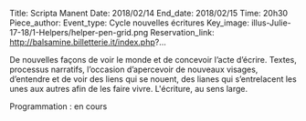 Title: Scripta Manent
Date: 2018/02/14
End_date: 2018/02/15
Time: 20h30
Piece_author:
Event_type: Cycle nouvelles écritures
Key_image: illus-Julie-17-18/1-Helpers/helper-pen-grid.png
Reservation_link: http://balsamine.billetterie.it/index.php?...


De nouvelles façons de voir le monde et de concevoir l’acte d’écrire. Textes, processus narratifs, l’occasion d’apercevoir de nouveaux visages, d’entendre et de voir des liens qui se nouent, des lianes qui s’entrelacent les unes aux autres afin de les faire vivre. L'écriture, au sens large.


Programmation
:    en cours
